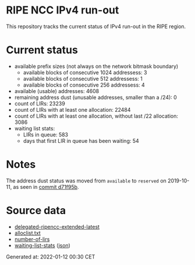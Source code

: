 # RIPE NCC IPv4 run-out
This repository tracks the current status of IPv4 run-out in the RIPE region.

# Current status
- available prefix sizes (not always on the network bitmask boundary)
  - available blocks of consecutive 1024 addressess: 3
  - available blocks of consecutive 512 addressess: 1
  - available blocks of consecutive 256 addressess: 4
- available (usable) addresses: 4608
- remaining address dust (unusable addresses, smaller than a /24): 0
- count of LIRs: 23239
- count of LIRs with at least one allocation: 22484
- count of LIRs with at least one allocation, without last /22 allocation: 3086
- waiting list stats:
  - LIRs in queue: 583
  - days that first LIR in queue has been waiting: 54

# Notes
The address dust status was moved from `available` to `reserved` on 2019-10-11, as seen in [commit d71f95b](https://github.com/zajdee/ripe-ncc-ipv4-runout/commit/d71f95b1f7c9f639556e395e4ad0f41e54834954).

# Source data
- [delegated-ripencc-extended-latest](https://ftp.ripe.net/pub/stats/ripencc/delegated-ripencc-extended-latest)
- [alloclist.txt](https://ftp.ripe.net/pub/stats/ripencc/membership/alloclist.txt)
- [number-of-lirs](https://labs.ripe.net/statistics/number-of-lirs)
- [waiting-list-stats](https://www.ripe.net/manage-ips-and-asns/ipv4/ipv4-waiting-list) ([json](https://www-static.ripe.net/dynamic/ipv4-waiting-list/stats.json))

Generated at: 2022-01-12 00:30 CET
